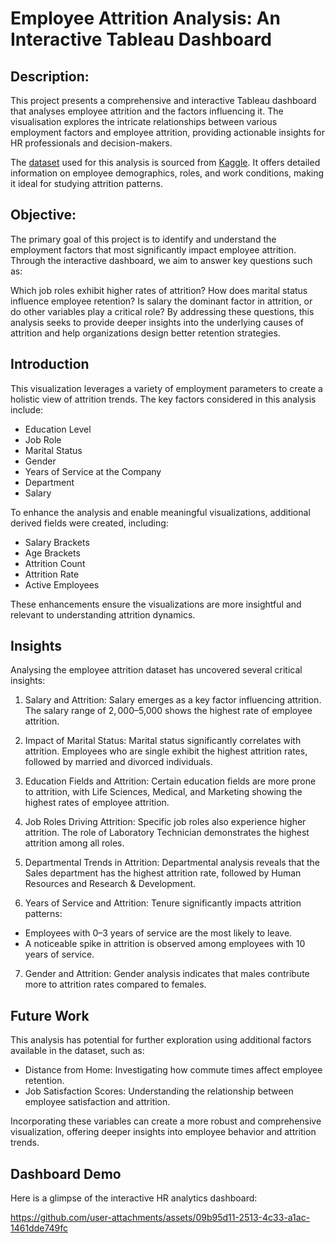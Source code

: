 # Employee Attrition Analysis: An Interactive Tableau Dashboard
## Description:

This project presents a comprehensive and interactive Tableau dashboard that analyses employee attrition and the factors influencing it. The visualisation explores the intricate relationships between various employment factors and employee attrition, providing actionable insights for HR professionals and decision-makers.

The [dataset](https://www.kaggle.com/datasets/thedevastator/employee-attrition-and-factors) used for this analysis is sourced from [Kaggle](https://www.kaggle.com/). It offers detailed information on employee demographics, roles, and work conditions, making it ideal for studying attrition patterns.

## Objective:

The primary goal of this project is to identify and understand the employment factors that most significantly impact employee attrition. Through the interactive dashboard, we aim to answer key questions such as:

Which job roles exhibit higher rates of attrition?
How does marital status influence employee retention?
Is salary the dominant factor in attrition, or do other variables play a critical role?
By addressing these questions, this analysis seeks to provide deeper insights into the underlying causes of attrition and help organizations design better retention strategies.

## Introduction
This visualization leverages a variety of employment parameters to create a holistic view of attrition trends. The key factors considered in this analysis include:

- Education Level
- Job Role
- Marital Status
- Gender
- Years of Service at the Company
- Department
- Salary

To enhance the analysis and enable meaningful visualizations, additional derived fields were created, including:

- Salary Brackets
- Age Brackets
- Attrition Count
- Attrition Rate
- Active Employees

These enhancements ensure the visualizations are more insightful and relevant to understanding attrition dynamics.

## Insights

Analysing the employee attrition dataset has uncovered several critical insights:
1.	Salary and Attrition:
Salary emerges as a key factor influencing attrition. The salary range of $2,000–$5,000 shows the highest rate of employee attrition.

2.	Impact of Marital Status:
Marital status significantly correlates with attrition. Employees who are single exhibit the highest attrition rates, followed by married and divorced individuals.

3.	Education Fields and Attrition:
Certain education fields are more prone to attrition, with Life Sciences, Medical, and Marketing showing the highest rates of employee attrition.

4.	Job Roles Driving Attrition:
Specific job roles also experience higher attrition. The role of Laboratory Technician demonstrates the highest attrition among all roles.

5.	Departmental Trends in Attrition:
Departmental analysis reveals that the Sales department has the highest attrition rate, followed by Human Resources and Research & Development.

6.	Years of Service and Attrition:
Tenure significantly impacts attrition patterns:
  * Employees with 0–3 years of service are the most likely to leave.
  * A noticeable spike in attrition is observed among employees with 10 years of service.

7.	Gender and Attrition:
Gender analysis indicates that males contribute more to attrition rates compared to females.

## Future Work

This analysis has potential for further exploration using additional factors available in the dataset, such as:

- Distance from Home: Investigating how commute times affect employee retention.
- Job Satisfaction Scores: Understanding the relationship between employee satisfaction and attrition.

Incorporating these variables can create a more robust and comprehensive visualization, offering deeper insights into employee behavior and attrition trends.

## Dashboard Demo
Here is a glimpse of the interactive HR analytics dashboard:



https://github.com/user-attachments/assets/09b95d11-2513-4c33-a1ac-1461dde749fc

